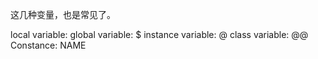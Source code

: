这几种变量，也是常见了。

local variable:
global variable: $
instance variable: @
class variable: @@
Constance: NAME

